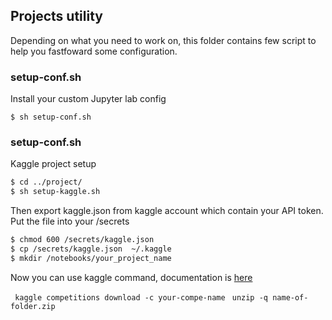 ## Projects utility

Depending on what you need to work on, this folder contains few script to help you fastfoward some configuration.

### setup-conf.sh

Install your custom Jupyter lab config 

``` $ sh setup-conf.sh ```


### setup-conf.sh

Kaggle project setup

```bash
$ cd ../project/
$ sh setup-kaggle.sh  
```

Then export kaggle.json from kaggle account which contain your API token.
Put the file into your /secrets

```bash
$ chmod 600 /secrets/kaggle.json
$ cp /secrets/kaggle.json  ~/.kaggle
$ mkdir /notebooks/your_project_name
 ```

 Now you can use kaggle command, documentation is [here](https://www.kaggle.com/docs/api)

```  kaggle competitions download -c your-compe-name ```
```  unzip -q name-of-folder.zip ```